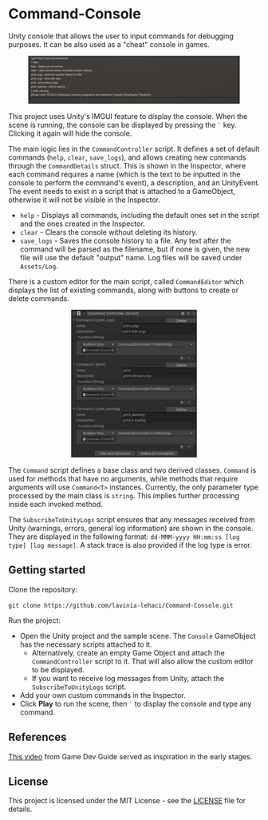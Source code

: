 # Command-Console
Unity console that allows the user to input commands for debugging purposes. It can be also used as a "cheat" console in games.

<figure>
  <img
  src="Images/console.png"
  alt="Console">
</figure>

This project uses Unity's IMGUI feature to display the console. When the scene is running, the console can be displayed by pressing the `` ` `` key. Clicking it again will hide the console.

The main logic lies in the ``CommandController`` script. It defines a set of default commands (``help``, ``clear``, ``save_logs``), and allows creating new commands through the ``CommandDetails`` struct. This is shown in the Inspector, where each command requires a name (which is the text to be inputted in the console to perform the command's event), a description, and an UnityEvent. The event needs to exist in a script that is attached to a GameObject, otherwise it will not be visible in the Inspector.

- ``help`` - Displays all commands, including the default ones set in the script and the ones created in the Inspector.
- ``clear`` - Clears the console without deleting its history.
- ``save_logs`` - Saves the console history to a file. Any text after the command will be parsed as the filename, but if none is given, the new file will use the default "output" name. Log files will be saved under ``Assets/Log``.

There is a custom editor for the main script, called ``CommandEditor`` which displays the list of existing commands, along with buttons to create or delete commands.

<p align="center">
  <img
  src="Images/editor.png"
  width="50%"
  alt="editor">
</p>

The ``Command`` script defines a base class and two derived classes. ``Command`` is used for methods that have no arguments, while methods that require arguments will use ``Command<T>`` instances. Currently, the only parameter type processed by the main class is ``string``. This implies further processing inside each invoked method.

The ``SubscribeToUnityLogs`` script ensures that any messages received from Unity (warnings, errors, general log information) are shown in the console. They are displayed in the following format: ``dd-MMM-yyyy HH:mm:ss [log type] [log message]``. A stack trace is also provided if the log type is error.

## Getting started
Clone the repository:

```git clone https://github.com/lavinia-lehaci/Command-Console.git```

Run the project:
- Open the Unity project and the sample scene. The ``Console`` GameObject has the necessary scripts attached to it.
    - Alternatively, create an empty Game Object and attach the ``CommandController`` script to it. That will also allow the custom editor to be displayed.
    - If you want to receive log messages from Unity, attach the ``SubscribeToUnityLogs`` script. 
- Add your own custom commands in the Inspector.
- Click **Play** to run the scene, then `` ` `` to display the console and type any command.

## References
[This video](https://www.youtube.com/watch?v=VzOEM-4A2OM) from Game Dev Guide served as inspiration in the early stages.

## License
This project is licensed under the MIT License - see the [LICENSE](LICENSE) file for details.
